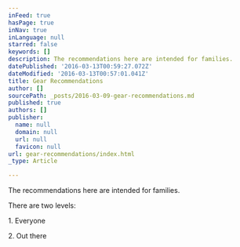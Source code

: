```yaml
---
inFeed: true
hasPage: true
inNav: true
inLanguage: null
starred: false
keywords: []
description: The recommendations here are intended for families.
datePublished: '2016-03-13T00:59:27.072Z'
dateModified: '2016-03-13T00:57:01.041Z'
title: Gear Recommendations
author: []
sourcePath: _posts/2016-03-09-gear-recommendations.md
published: true
authors: []
publisher:
  name: null
  domain: null
  url: null
  favicon: null
url: gear-recommendations/index.html
_type: Article

---
```

The recommendations here are intended for families.

There are two levels: 

1\. Everyone

2\. Out there